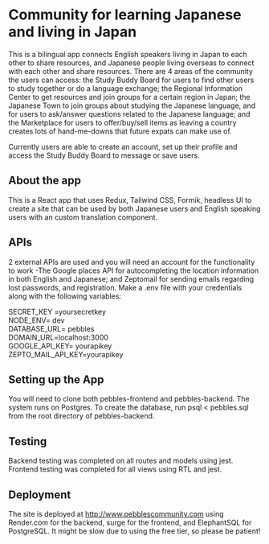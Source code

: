 # Community for learning Japanese and living in Japan
This is a bilingual app connects English speakers living in Japan to each other to share resources, and Japanese people living overseas to connect with each other and share resources. There are 4 areas of the community the users can access: the Study Buddy Board for users to find other users to study together or do a language exchange; the Regional Information Center to get resources and join groups for a certain region in Japan; the Japanese Town to join groups about studying the Japanese language, and for users to ask/answer questions related to the Japanese language; and the Marketplace for users to offer/buy/sell items as leaving a country creates lots of hand-me-downs that future expats can make use of.  
  
Currently users are able to create an account, set up their profile and access the Study Buddy Board to message or save users.

## About the app

This is a React app that uses Redux, Tailwind CSS, Formik, headless UI to create a site that can be used by both Japanese users and English speaking users with an custom translation component.

## APIs

2 external APIs are used and you will need an account for the functionality to work -The Google places API for autocompleting the location information in both English and Japanese; and Zeptomail for sending emails regarding lost passwords, and registration. Make a .env file with your credentials along with the following variables:  

SECRET_KEY =yoursecretkey  
NODE_ENV= dev  
DATABASE_URL= pebbles  
DOMAIN_URL=localhost:3000  
GOOGLE_API_KEY= yourapikey  
ZEPTO_MAIL_API_KEY=yourapikey

## Setting up the App

You will need to clone both pebbles-frontend and pebbles-backend. The system runs on Postgres. To create the database, run psql < pebbles.sql from the root directory of pebbles-backend. 


## Testing

Backend testing was completed on all routes and models using jest. Frontend testing was completed for all views using RTL and jest.

## Deployment

The site is deployed at http://www.pebblescommunity.com using Render.com for the backend, surge for the frontend, and ElephantSQL for PostgreSQL. It might be slow due to using the free tier, so please be patient!
